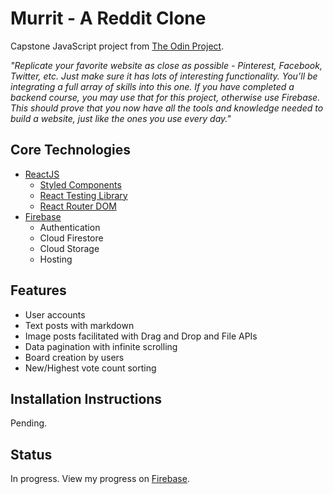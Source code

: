 # Murrit - A Reddit Clone

Capstone JavaScript project from [The Odin Project](https://www.theodinproject.com/paths/full-stack-javascript/courses/javascript/lessons/final-project).

*"Replicate your favorite website as close as possible - Pinterest, Facebook, Twitter, etc. Just make sure it has lots of interesting functionality. You’ll be integrating a full array of skills into this one. If you have completed a backend course, you may use that for this project, otherwise use Firebase. This should prove that you now have all the tools and knowledge needed to build a website, just like the ones you use every day."*

## Core Technologies
- [ReactJS](https://reactjs.org/)
  - [Styled Components](https://styled-components.com/)
  - [React Testing Library](https://testing-library.com/docs/react-testing-library/intro/)
  - [React Router DOM](https://reactrouter.com/)
- [Firebase](https://firebase.google.com/)
  - Authentication
  - Cloud Firestore
  - Cloud Storage
  - Hosting

## Features
- User accounts
- Text posts with markdown
- Image posts facilitated with Drag and Drop and File APIs
- Data pagination with infinite scrolling
- Board creation by users
- New/Highest vote count sorting

## Installation Instructions

Pending.

## Status

In progress. View my progress on [Firebase](https://murrit-ec42e.web.app).